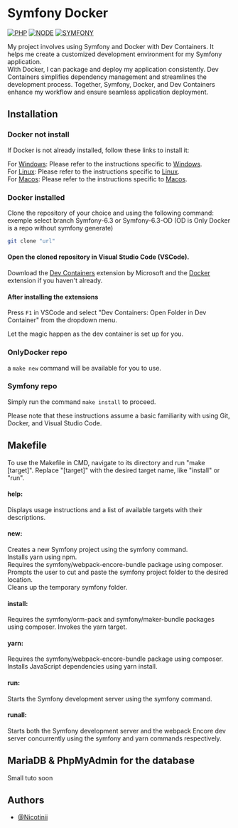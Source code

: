 
# Symfony Docker


[![PHP](https://img.shields.io/badge/PHP-8.2.7-blue)](https://www.php.net/)
[![NODE](https://img.shields.io/badge/Node-18.X-green)](https://github.com/nodesource/distributions)
[![SYMFONY](https://img.shields.io/badge/Symfony-6.3-FF0000)](https://github.com/nodesource/distributions)

My project involves using Symfony and Docker with Dev Containers. 
It helps me create a customized development environment for my Symfony application.   
With Docker, I can package and deploy my application consistently. 
Dev Containers simplifies dependency management and streamlines the development process. Together, Symfony, Docker, and Dev Containers enhance my workflow and ensure seamless application deployment.





## Installation
### Docker not install
If Docker is not already installed, follow these links to install it:

For [Windows](https://docs.docker.com/desktop/install/windows-install/): Please refer to the instructions specific to [Windows](https://docs.docker.com/desktop/install/windows-install/).  
For [Linux](https://docs.docker.com/desktop/install/linux-install/): Please refer to the instructions specific to [Linux](https://docs.docker.com/desktop/install/linux-install/).  
For [Macos](https://docs.docker.com/desktop/install/mac-install/):  Please refer to the instructions specific to [Macos](https://docs.docker.com/desktop/install/mac-install/).

### Docker installed

Clone the repository of your choice and using the following command:
exemple select branch Symfony-6.3 or Symfony-6.3-OD (OD is Only Docker is a repo without symfony generate)

```bash
git clone "url"
```

#### Open the cloned repository in Visual Studio Code (VSCode).

Download the [Dev Containers](https://marketplace.visualstudio.com/items?itemName=ms-vscode-remote.remote-containers) extension by Microsoft and the [Docker](https://marketplace.visualstudio.com/items?itemName=ms-azuretools.vscode-docker) extension if you haven't already.

#### After installing the extensions
Press ```F1``` in VSCode and select "Dev Containers: Open Folder in Dev Container" from the dropdown menu.

Let the magic happen as the dev container is set up for you.

### OnlyDocker repo
a ``` make new ``` command will be available for you to use.

### Symfony repo
Simply run the command ``` make install ``` to proceed.

Please note that these instructions assume a basic familiarity with using Git, Docker, and Visual Studio Code.
    
## Makefile

To use the Makefile in CMD, navigate to its directory and run "make [target]". Replace "[target]" with the desired target name, like "install" or "run".

#### help:

Displays usage instructions and a list of available targets with their descriptions.

#### new:

Creates a new Symfony project using the symfony command.  
Installs yarn using npm.  
Requires the symfony/webpack-encore-bundle package using composer.  
Prompts the user to cut and paste the symfony project folder to the desired location.  
Cleans up the temporary symfony folder.  
#### install:

Requires the symfony/orm-pack and symfony/maker-bundle packages using composer.
Invokes the yarn target.  
#### yarn:

Requires the symfony/webpack-encore-bundle package using composer.  
Installs JavaScript dependencies using yarn install.
#### run:

Starts the Symfony development server using the symfony command.
#### runall:

Starts both the Symfony development server and the webpack Encore dev server concurrently using the symfony and yarn commands respectively.
## MariaDB & PhpMyAdmin for the database

Small tuto soon
## Authors

- [@Nicotinii](https://github.com/Nicotinii)

